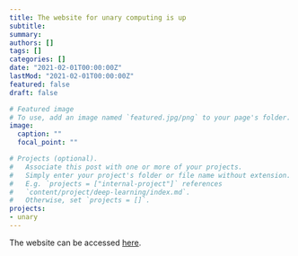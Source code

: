 ```yaml
---
title: The website for unary computing is up
subtitle:
summary: 
authors: []
tags: []
categories: []
date: "2021-02-01T00:00:00Z"
lastMod: "2021-02-01T00:00:00Z"
featured: false
draft: false

# Featured image
# To use, add an image named `featured.jpg/png` to your page's folder. 
image:
  caption: ""
  focal_point: ""

# Projects (optional).
#   Associate this post with one or more of your projects.
#   Simply enter your project's folder or file name without extension.
#   E.g. `projects = ["internal-project"]` references 
#   `content/project/deep-learning/index.md`.
#   Otherwise, set `projects = []`.
projects: 
- unary
---
```


The website can be accessed [here](https://unarycomputing.github.io/).